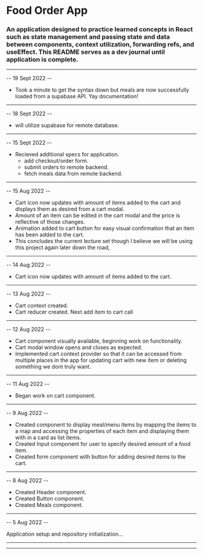 # Food Order App

### An application designed to practice learned concepts in React such as state management and passing state and data between components, context utilization, forwarding refs, and useEffect. This README serves as a dev journal until application is complete.

---

-- 19 Sept 2022 --

- Took a minute to get the syntax down but meals are now successfully loaded from a supabase API. Yay documentation!

---

-- 18 Sept 2022 --

- will utilize supabase for remote database.

---

-- 15 Sept 2022 --

- Recieved additional specs for application.
  - add checkout/order form.
  - submit orders to remote backend.
  - fetch meals data from remote backend.

---

-- 15 Aug 2022 --

- Cart icon now updates with amount of items added to the cart and displays them as desired from a cart modal.
- Amount of an item can be edited in the cart modal and the price is reflective of those changes.
- Animation added to cart button for easy visual confirmation that an item has been added to the cart.
- This concludes the current lecture set though I believe we will be using this project again later down the road,

---

-- 14 Aug 2022 --

- Cart icon now updates with amount of items added to the cart.

---

-- 13 Aug 2022 --

- Cart context created.
- Cart reducer created. Next add item to cart call

---

-- 12 Aug 2022 --

- Cart component visually available, beginning work on functionality.
- Cart modal window opens and closes as expected.
- Implemented cart context provider so that it can be accessed from multiple places in the app for updating cart with new item or deleting something we dont truly want.

---

-- 11 Aug 2022 --

- Began work on cart component.

---

-- 9 Aug 2022 --

- Created component to display meal/menu items by mapping the items to a map and accessing the properties of each item and displaying them with in a card as list items.
- Created Input component for user to specify desired amount of a food item.
- Created form component with button for adding desired items to the cart.

---

-- 8 Aug 2022 --

- Created Header component.
- Created Button component.
- Created Meals component.

---

-- 5 Aug 2022 --

Application setup and repository initialization...

---

---
